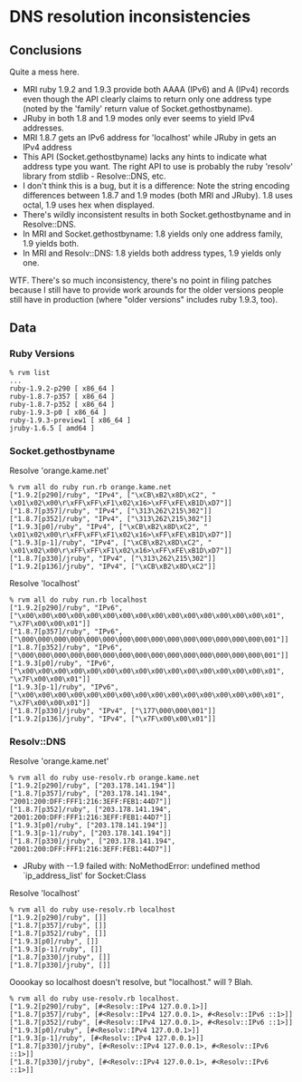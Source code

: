 # DNS resolution inconsistencies

## Conclusions

Quite a mess here.

* MRI ruby 1.9.2 and 1.9.3 provide both AAAA (IPv6) and A (IPv4) records even
  though the API clearly claims to return only one address type (noted by the
  'family' return value of Socket.gethostbyname).
* JRuby in both 1.8 and 1.9 modes only ever seems to yield IPv4 addresses.
* MRI 1.8.7 gets an IPv6 address for 'localhost' while JRuby in gets an IPv4 address
* This API (Socket.gethostbyname) lacks any hints to indicate what address type
  you want. The right API to use is probably the ruby 'resolv' library from
  stdlib - Resolve::DNS, etc.
* I don't think this is a bug, but it is a difference: Note the string encoding
  differences between 1.8.7 and 1.9 modes (both MRI and JRuby). 1.8 uses octal,
  1.9 uses hex when displayed.
* There's wildly inconsistent results in both Socket.gethostbyname and in Resolve::DNS.
* In MRI and Socket.gethostbyname: 1.8 yields only one address family, 1.9 yields both.
* In MRI and Resolv::DNS: 1.8 yields both address types, 1.9 yields only one.

WTF. There's so much inconsistency, there's no point in filing patches because
I still have to provide work arounds for the older versions people still have
in production (where "older versions" includes ruby 1.9.3, too).

## Data

### Ruby Versions

    % rvm list 
    ...
    ruby-1.9.2-p290 [ x86_64 ]
    ruby-1.8.7-p357 [ x86_64 ]
    ruby-1.8.7-p352 [ x86_64 ]
    ruby-1.9.3-p0 [ x86_64 ]
    ruby-1.9.3-preview1 [ x86_64 ]
    jruby-1.6.5 [ amd64 ]

### Socket.gethostbyname

Resolve 'orange.kame.net'

    % rvm all do ruby run.rb orange.kame.net
    ["1.9.2[p290]/ruby", "IPv4", ["\xCB\xB2\x8D\xC2", " \x01\x02\x00\r\xFF\xFF\xF1\x02\x16>\xFF\xFE\xB1D\xD7"]]
    ["1.8.7[p357]/ruby", "IPv4", ["\313\262\215\302"]]
    ["1.8.7[p352]/ruby", "IPv4", ["\313\262\215\302"]]
    ["1.9.3[p0]/ruby", "IPv4", ["\xCB\xB2\x8D\xC2", " \x01\x02\x00\r\xFF\xFF\xF1\x02\x16>\xFF\xFE\xB1D\xD7"]]
    ["1.9.3[p-1]/ruby", "IPv4", ["\xCB\xB2\x8D\xC2", " \x01\x02\x00\r\xFF\xFF\xF1\x02\x16>\xFF\xFE\xB1D\xD7"]]
    ["1.8.7[p330]/jruby", "IPv4", ["\313\262\215\302"]]
    ["1.9.2[p136]/jruby", "IPv4", ["\xCB\xB2\x8D\xC2"]]

Resolve 'localhost'

    % rvm all do ruby run.rb localhost
    ["1.9.2[p290]/ruby", "IPv6", ["\x00\x00\x00\x00\x00\x00\x00\x00\x00\x00\x00\x00\x00\x00\x00\x01", "\x7F\x00\x00\x01"]]
    ["1.8.7[p357]/ruby", "IPv6", ["\000\000\000\000\000\000\000\000\000\000\000\000\000\000\000\001"]]
    ["1.8.7[p352]/ruby", "IPv6", ["\000\000\000\000\000\000\000\000\000\000\000\000\000\000\000\001"]]
    ["1.9.3[p0]/ruby", "IPv6", ["\x00\x00\x00\x00\x00\x00\x00\x00\x00\x00\x00\x00\x00\x00\x00\x01", "\x7F\x00\x00\x01"]]
    ["1.9.3[p-1]/ruby", "IPv6", ["\x00\x00\x00\x00\x00\x00\x00\x00\x00\x00\x00\x00\x00\x00\x00\x01", "\x7F\x00\x00\x01"]]
    ["1.8.7[p330]/jruby", "IPv4", ["\177\000\000\001"]]
    ["1.9.2[p136]/jruby", "IPv4", ["\x7F\x00\x00\x01"]]

### Resolv::DNS

Resolve 'orange.kame.net'

    % rvm all do ruby use-resolv.rb orange.kame.net
    ["1.9.2[p290]/ruby", ["203.178.141.194"]]
    ["1.8.7[p357]/ruby", ["203.178.141.194", "2001:200:DFF:FFF1:216:3EFF:FEB1:44D7"]]
    ["1.8.7[p352]/ruby", ["203.178.141.194", "2001:200:DFF:FFF1:216:3EFF:FEB1:44D7"]]
    ["1.9.3[p0]/ruby", ["203.178.141.194"]]
    ["1.9.3[p-1]/ruby", ["203.178.141.194"]]
    ["1.8.7[p330]/jruby", ["203.178.141.194", "2001:200:DFF:FFF1:216:3EFF:FEB1:44D7"]]

* JRuby with --1.9 failed with: NoMethodError: undefined method `ip_address_list' for Socket:Class

Resolve 'localhost'

    % rvm all do ruby use-resolv.rb localhost
    ["1.9.2[p290]/ruby", []]
    ["1.8.7[p357]/ruby", []]
    ["1.8.7[p352]/ruby", []]
    ["1.9.3[p0]/ruby", []]
    ["1.9.3[p-1]/ruby", []]
    ["1.8.7[p330]/jruby", []]
    ["1.8.7[p330]/jruby", []]

Ooookay so localhost doesn't resolve, but "localhost." will ? Blah.

    % rvm all do ruby use-resolv.rb localhost.
    ["1.9.2[p290]/ruby", [#<Resolv::IPv4 127.0.0.1>]]
    ["1.8.7[p357]/ruby", [#<Resolv::IPv4 127.0.0.1>, #<Resolv::IPv6 ::1>]]
    ["1.8.7[p352]/ruby", [#<Resolv::IPv4 127.0.0.1>, #<Resolv::IPv6 ::1>]]
    ["1.9.3[p0]/ruby", [#<Resolv::IPv4 127.0.0.1>]]
    ["1.9.3[p-1]/ruby", [#<Resolv::IPv4 127.0.0.1>]]
    ["1.8.7[p330]/jruby", [#<Resolv::IPv4 127.0.0.1>, #<Resolv::IPv6 ::1>]]
    ["1.8.7[p330]/jruby", [#<Resolv::IPv4 127.0.0.1>, #<Resolv::IPv6 ::1>]]

